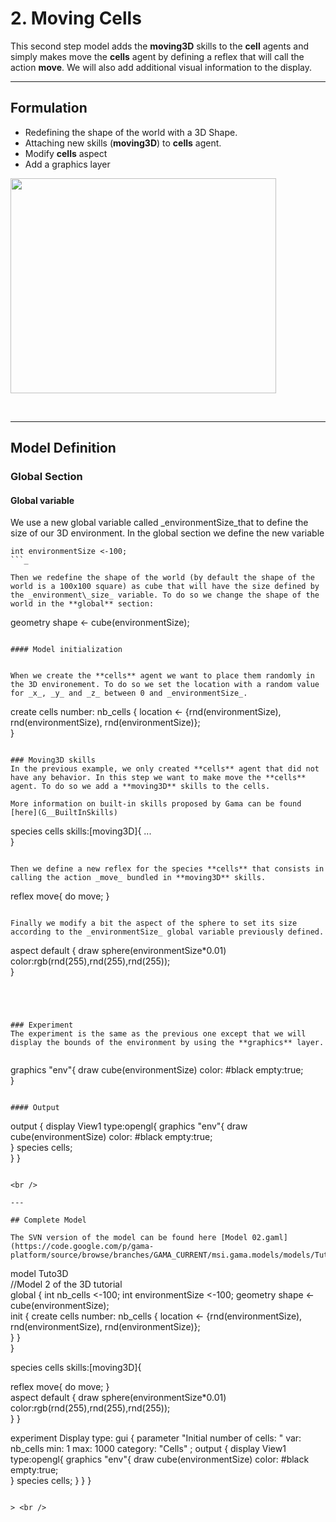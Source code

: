 # 2. Moving Cells


This second step model adds the **moving3D** skills to the **cell** agents and simply makes move the **cells** agent by defining a reflex that will call the action **move**. We will also add additional visual information to the display.
<br />

---


## Formulation
  * Redefining the shape of the world with a 3D Shape.
  * Attaching new skills (**moving3D**) to **cells** agent.
  * Modify **cells** aspect
  * Add a graphics layer

<a href='http://www.youtube.com/watch?feature=player_embedded&v=_QqUbC0MWRU' target='_blank'><img src='http://img.youtube.com/vi/_QqUbC0MWRU/0.jpg' width='425' height=344 /></a>

<br />

---

## Model Definition



### Global Section


#### Global variable
We use a new global variable called _environmentSize\_that to define the size of our 3D environment.
In the global section we define the new variable
```
int environmentSize <-100;
```_

Then we redefine the shape of the world (by default the shape of the world is a 100x100 square) as cube that will have the size defined by the _environment\_size_ variable. To do so we change the shape of the world in the **global** section:

```
geometry shape <- cube(environmentSize);	
```

#### Model initialization


When we create the **cells** agent we want to place them randomly in the 3D environement. To do so we set the location with a random value for _x_, _y_ and _z_ between 0 and _environmentSize_.

```
create cells number: nb_cells { 
  location <- {rnd(environmentSize), rnd(environmentSize), rnd(environmentSize)};       
}
```

### Moving3D skills
In the previous example, we only created **cells** agent that did not have any behavior. In this step we want to make move the **cells** agent. To do so we add a **moving3D** skills to the cells.

More information on built-in skills proposed by Gama can be found [here](G__BuiltInSkills)

```
species cells skills:[moving3D]{
...  	
}
```

Then we define a new reflex for the species **cells** that consists in calling the action _move_ bundled in **moving3D** skills.
```
reflex move{
  do move;
}	                    
```

Finally we modify a bit the aspect of the sphere to set its size according to the _environmentSize_ global variable previously defined.
```
aspect default {
 draw sphere(environmentSize*0.01) color:rgb(rnd(255),rnd(255),rnd(255));   
}
```




### Experiment
The experiment is the same as the previous one except that we will display the bounds of the environment by using the **graphics** layer.


```
graphics "env"{
  draw cube(environmentSize) color: #black empty:true;	
}
```

#### Output
```
output {
  display View1 type:opengl{
    graphics "env"{
      draw cube(environmentSize) color: #black empty:true;	
    }
    species cells;  
  }
}
```

<br />

---

## Complete Model

The SVN version of the model can be found here [Model 02.gaml](https://code.google.com/p/gama-platform/source/browse/branches/GAMA_CURRENT/msi.gama.models/models/Tutorials/3D/models/Model%2002.gaml)

```
model Tuto3D   
//Model 2 of the 3D tutorial   
global {
  int nb_cells <-100;
  int environmentSize <-100;
  geometry shape <- cube(environmentSize);	
  init { 
    create cells number: nb_cells { 
      location <- {rnd(environmentSize), rnd(environmentSize), rnd(environmentSize)};       
    } 
  }  
} 
  
species cells skills:[moving3D]{  
	
  reflex move{
  	do move;
  }	                    
  aspect default {
    draw sphere(environmentSize*0.01) color:rgb(rnd(255),rnd(255),rnd(255));   
  }
}

experiment Display  type: gui {
  parameter "Initial number of cells: " var: nb_cells min: 1 max: 1000 category: "Cells" ;
  output {
    display View1 type:opengl{
      graphics "env"{
      	draw cube(environmentSize) color: #black empty:true;	
      }
      species cells;
    }
  }
}
```

> <br />